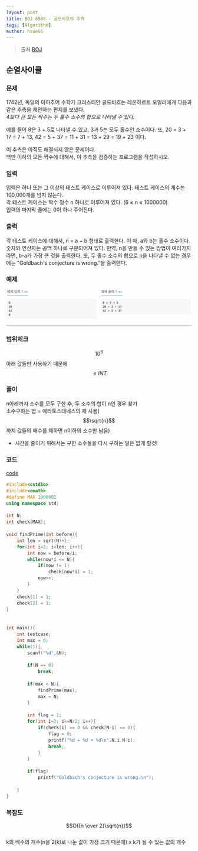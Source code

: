 ```yaml
---
layout: post
title: BOJ 6588 - 골드바흐의 추측     
tags: [Algorithm]
author: hsue66 
---
```


> 출처 [BOJ](https://www.acmicpc.net/problem/10451)

순열사이클   
--------------
### 문제
1742년, 독일의 아마추어 수학가 크리스티안 골드바흐는 레온하르트 오일러에게 다음과 같은 추측을 제안하는 편지를 보냈다.  
*4보다 큰 모든 짝수는 두 홀수 소수의 합으로 나타낼 수 있다.*

예를 들어 8은 3 + 5로 나타낼 수 있고, 3과 5는 모두 홀수인 소수이다. 또, 20 = 3 + 17 = 7 + 13, 42 = 5 + 37 = 11 + 31 = 13 + 29 = 19 + 23 이다.

이 추측은 아직도 해결되지 않은 문제이다.  
백만 이하의 모든 짝수에 대해서, 이 추측을 검증하는 프로그램을 작성하시오.
### 입력
입력은 하나 또는 그 이상의 테스트 케이스로 이루어져 있다. 테스트 케이스의 개수는 100,000개를 넘지 않는다.  
각 테스트 케이스는 짝수 정수 n 하나로 이루어져 있다. (6 ≤ n ≤ 1000000)  
입력의 마지막 줄에는 0이 하나 주어진다.
### 출력
각 테스트 케이스에 대해서, n = a + b 형태로 출력한다. 이 때, a와 b는 홀수 소수이다. 숫자와 연산자는 공백 하나로 구분되어져 있다. 만약, n을 만들 수 있는 방법이 여러가지라면, b-a가 가장 큰 것을 출력한다. 또, 두 홀수 소수의 합으로 n을 나타낼 수 없는 경우에는 "Goldbach's conjecture is wrong."을 출력한다.
### 예제 
![문제](/assets/img/postimg/boj6588.png)


* * *
### 범위체크
$$10^{6}$$아래 값들만 사용하기 때문에 $$\le INT$$
### 풀이
n아래까지 소수를 모두 구한 후, 두 소수의 합이 n인 경우 찾기  
소수구하는 법 = 에라토스테네스의 체 사용($$\sqrt{n}$$까지 값들의 배수를 제하면 n이하의 소수만 남음)  
+ 시간을 줄이기 위해서는 구한 소수들을 다시 구하는 일은 없게 할것!	
### 코드
[code](https://github.com/Hsue66/Algo/blob/master/BOJ/n6588.cpp) 

```cpp
#include<cstdio>
#include<cmath>
#define MAX 1000001
using namespace std;

int N;
int check[MAX];

void findPrime(int before){
	int len = sqrt(N)+1;
	for(int i=2; i<len; i++){
		int now = before/i;
		while(now*i <= N){
			if(now != 1)
				check[now*i] = 1;
			now++;
		}
	}
	check[1] = 1;
	check[2] = 1;
}


int main(){
	int testcase;
	int max = 0;
	while(1){
		scanf("%d",&N);

		if(N == 0)
			break;
		
		if(max < N){
			findPrime(max);
			max = N;
		}
		
		int flag = 1;
		for(int i=3; i<=N/2; i++){
			if(check[i] == 0 && check[N-i] == 0){
				flag = 0;
				printf("%d = %d + %d\n",N,i,N-i);
				break;
			}
		}

		if(flag)
			printf("Goldbach's conjecture is wrong.\n");

	}
}
```

### 복잡도
$$O({n \over 2}\sqrt{n})$$  
k의 배수의 개수(n을 2(k)로 나눈 값이 가장 크기 때문에) x k가 될 수 있는 값의 개수

